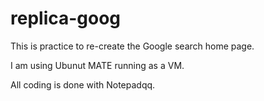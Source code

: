 # replica-goog

This is practice to re-create the Google search home page.

I am using Ubunut MATE running as a VM.


All coding is done with Notepadqq.
